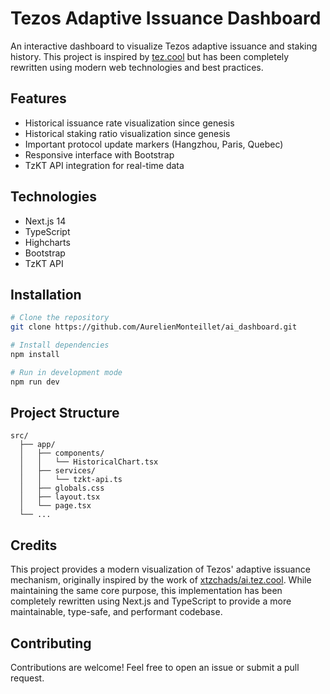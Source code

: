 # Tezos Adaptive Issuance Dashboard

An interactive dashboard to visualize Tezos adaptive issuance and staking history. This project is inspired by [tez.cool](https://tez.cool) but has been completely rewritten using modern web technologies and best practices.

## Features

- Historical issuance rate visualization since genesis
- Historical staking ratio visualization since genesis
- Important protocol update markers (Hangzhou, Paris, Quebec)
- Responsive interface with Bootstrap
- TzKT API integration for real-time data

## Technologies

- Next.js 14
- TypeScript
- Highcharts
- Bootstrap
- TzKT API

## Installation

```bash
# Clone the repository
git clone https://github.com/AurelienMonteillet/ai_dashboard.git

# Install dependencies
npm install

# Run in development mode
npm run dev
```

## Project Structure

```
src/
  ├── app/
  │   ├── components/
  │   │   └── HistoricalChart.tsx
  │   ├── services/
  │   │   └── tzkt-api.ts
  │   ├── globals.css
  │   ├── layout.tsx
  │   └── page.tsx
  └── ...
```

## Credits

This project provides a modern visualization of Tezos' adaptive issuance mechanism, originally inspired by the work of [xtzchads/ai.tez.cool](https://github.com/xtzchads/ai.tez.cool). While maintaining the same core purpose, this implementation has been completely rewritten using Next.js and TypeScript to provide a more maintainable, type-safe, and performant codebase.

## Contributing

Contributions are welcome! Feel free to open an issue or submit a pull request.
